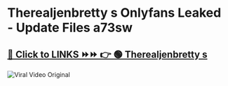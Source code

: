 
 # Therealjenbretty s Onlyfans Leaked - Update Files a73sw

## <h2><a href="https://clipsfans.com/Therealjenbretty_s&ref=git">🔗 Click to LINKS ⏩⏩ 👉 🟢 Therealjenbretty s </a></h2>

<a href="https://clipsfans.com/Therealjenbretty_s&ref=git" rel="nofollow" data-target="animated-image.originalLink"><img src="https://i.ibb.co.com/xMMVF88/686577567.gif" alt="Viral Video Original" style="max-width: 100%; display: inline-block;" data-target="animated-image.originalImage"></a>


